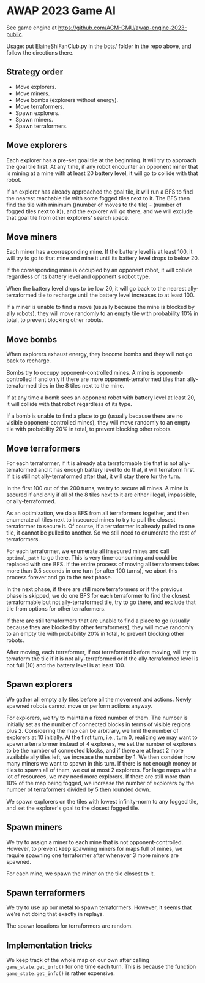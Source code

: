 # AWAP 2023 Game AI

See game engine at https://github.com/ACM-CMU/awap-engine-2023-public.

Usage: put ElaineShiFanClub.py in the bots/ folder in the repo above, and follow the directions there.

## Strategy order
- Move explorers.
- Move miners.
- Move bombs (explorers without energy).
- Move terraformers.
- Spawn explorers.
- Spawn miners.
- Spawn terraformers.

## Move explorers
Each explorer has a pre-set goal tile at the beginning. It will try to approach the goal tile first.
At any time, if any robot encounter an opponent miner that is mining at a mine with at least 20 battery level, it will go to collide with that robot.

If an explorer has already approached the goal tile, it will run a BFS to find the nearest reachable tile with some fogged tiles next to it.
The BFS then find the tile with minimum ((number of moves to the tile) - (number of fogged tiles next to it)), and the explorer will go there, and we will exclude that goal tile from other explorers' search space.

## Move miners
Each miner has a corresponding mine. If the battery level is at least 100, it will try to go to that mine and mine it until its battery level drops to below 20.

If the corresponding mine is occupied by an opponent robot, it will collide regardless of its battery level and opponent's robot type.

When the battery level drops to be low 20, it will go back to the nearest ally-terraformed tile to recharge until the battery level increases to at least 100.

If a miner is unable to find a move (usually because the mine is blocked by ally robots), they will move randomly to an empty tile with probability 10% in total, to prevent blocking other robots.

## Move bombs
When explorers exhaust energy, they become bombs and they will not go back to recharge.

Bombs try to occupy opponent-controlled mines. A mine is opponent-controlled if and only if there are more opponent-terraformed tiles than ally-terraformed tiles in the 8 tiles next to the mine.

If at any time a bomb sees an opponent robot with battery level at least 20, it will collide with that robot regardless of its type.

If a bomb is unable to find a place to go (usually because there are no visible opponent-controlled mines), they will move randomly to an empty tile with probability 20% in total, to prevent blocking other robots.

## Move terraformers
For each terraformer, if it is already at a terraformable tile that is not ally-terraformed and it has enough battery level to do that, it will terraform first. If it is still not ally-terraformed after that, it will stay there for the turn.

In the first 100 out of the 200 turns, we try to secure all mines. A mine is secured if and only if all of the 8 tiles next to it are either illegal, impassible, or ally-terraformed.

As an optimization, we do a BFS from all terraformers together, and then enumerate all tiles next to insecured mines to try to pull the closest terraformer to secure it.
Of course, if a terraformer is already pulled to one tile, it cannot be pulled to another. So we still need to enumerate the rest of terraformers.

For each terraformer, we enumerate all insecured mines and call `optimal_path` to go there. This is very time-consuming and could be replaced with one BFS.
If the entire process of moving all terraformers takes more than 0.5 seconds in one turn (or after 100 turns), we abort this process forever and go to the next phase.

In the next phase, if there are still more terraformers or if the previous phase is skipped, we do one BFS for each terraformer to find the closest terraformable but not ally-terraformed tile, try to go there, and exclude that tile from options for other terraformers.

If there are still terraformers that are unable to find a place to go (usually because they are blocked by other terraformers), they will move randomly to an empty tile with probability 20% in total, to prevent blocking other robots.

After moving, each terraformer, if not terraformed before moving, will try to terraform the tile if it is not ally-terraformed or if the ally-terraformed level is not full (10) and the battery level is at least 100.

## Spawn explorers
We gather all empty ally tiles before all the movement and actions. Newly spawned robots cannot move or perform actions anyway.

For explorers, we try to maintain a fixed number of them. The number is initially set as the number of connected blocks in terms of visible regions plus 2. Considering the map can be arbitrary, we limit the number of explorers at 10 initially.
At the first turn, i.e., turn 0, realizing we may want to spawn a terraformer instead of 4 explorers, we set the number of explorers to be the number of connected blocks, and if there are at least 2 more available ally tiles left, we increase the number by 1.
We then consider how many miners we want to spawn in this turn. If there is not enough money or tiles to spawn all of them, we cut at most 2 explorers.
For large maps with a lot of resources, we may need more explorers. If there are still more than 10% of the map being fogged, we increase the number of explorers by the number of terraformers divided by 5 then rounded down.

We spawn explorers on the tiles with lowest infinity-norm to any fogged tile, and set the explorer's goal to the closest fogged tile.

## Spawn miners
We try to assign a miner to each mine that is not opponent-controlled. However, to prevent keep spawning miners for maps full of mines, we require spawning one terraformer after whenever 3 more miners are spawned.

For each mine, we spawn the miner on the tile closest to it.

## Spawn terraformers
We try to use up our metal to spawn terraformers. However, it seems that we're not doing that exactly in replays.

The spawn locations for terraformers are random.

## Implementation tricks
We keep track of the whole map on our own after calling `game_state.get_info()` for one time each turn. This is because the function `game_state.get_info()` is rather expensive.
